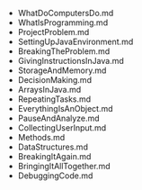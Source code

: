 - WhatDoComputersDo.md
- WhatIsProgramming.md
- ProjectProblem.md
- SettingUpJavaEnvironment.md
- BreakingTheProblem.md
- GivingInstructionsInJava.md
- StorageAndMemory.md
- DecisionMaking.md
- ArraysInJava.md
- RepeatingTasks.md
- EverythingIsAnObject.md
- PauseAndAnalyze.md
- CollectingUserInput.md
- Methods.md
- DataStructures.md
- BreakingItAgain.md
- BringingItAllTogether.md
- DebuggingCode.md